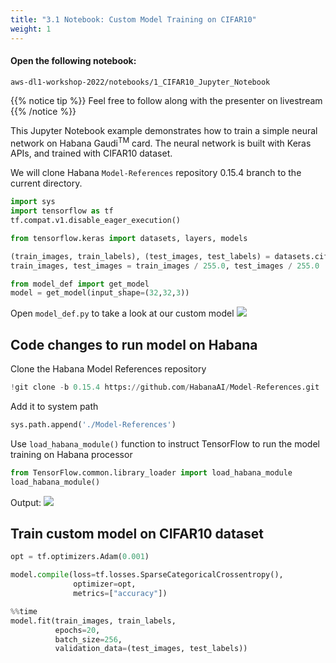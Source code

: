 ```yaml
---
title: "3.1 Notebook: Custom Model Training on CIFAR10"
weight: 1
---
```


#### Open the following notebook:

`aws-dl1-workshop-2022/notebooks/1_CIFAR10_Jupyter_Notebook`


{{% notice tip %}}
Feel free to follow along with the presenter on livestream
{{% /notice %}}

This Jupyter Notebook example demonstrates how to train a simple neural network on Habana Gaudi<sup>TM</sup> card. The neural network is built with Keras APIs, and trained with CIFAR10 dataset.


We will clone Habana `Model-References` repository 0.15.4 branch to the current directory.


```python
import sys
import tensorflow as tf
tf.compat.v1.disable_eager_execution()
```


```python
from tensorflow.keras import datasets, layers, models

(train_images, train_labels), (test_images, test_labels) = datasets.cifar10.load_data()
train_images, test_images = train_images / 255.0, test_images / 255.0
```


```python
from model_def import get_model
model = get_model(input_shape=(32,32,3))
```

Open `model_def.py` to take a look at our custom model
![](/images/getting_started/cifar1.jpg)

## Code changes to run model on Habana

Clone the Habana Model References repository
```python
!git clone -b 0.15.4 https://github.com/HabanaAI/Model-References.git
```

Add it to system path
```python
sys.path.append('./Model-References')
```

Use `load_habana_module()` function to instruct TensorFlow to run the model training on Habana processor
```python
from TensorFlow.common.library_loader import load_habana_module
load_habana_module()
```
Output:
![](/images/getting_started/cifar2.jpg)

## Train custom model on CIFAR10 dataset


```python
opt = tf.optimizers.Adam(0.001)

model.compile(loss=tf.losses.SparseCategoricalCrossentropy(),
              optimizer=opt,
              metrics=["accuracy"])
```


```python
%%time
model.fit(train_images, train_labels,
          epochs=20,
          batch_size=256,
          validation_data=(test_images, test_labels))
```
